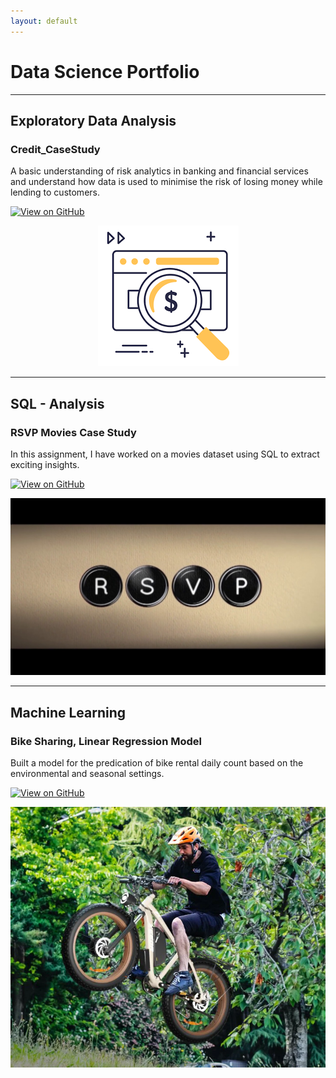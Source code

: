 ```yaml
---
layout: default
---
```


# Data Science Portfolio
---
## Exploratory Data Analysis

### Credit_CaseStudy
A basic understanding of risk analytics in banking and financial services and understand how data 
is used to minimise the risk of losing money while lending to customers.



[![View on GitHub](https://img.shields.io/badge/GitHub-View_on_GitHub-blue?logo=GitHub)](https://github.com/DhruvaHanda/Exploratory-DA-for-Credit-Case)
<center><img src="assets/img/Credit.png"/></center>

---
## SQL - Analysis

### RSVP Movies Case Study
In this assignment, I have worked on a movies dataset using SQL to extract exciting insights.

[![View on GitHub](https://img.shields.io/badge/GitHub-View_on_GitHub-blue?logo=GitHub)](https://github.com/DhruvaHanda/RSVP-SQL)
<center><img src="assets/img/RSVP.jpg"/></center>

---
## Machine Learning 

### Bike Sharing, Linear Regression Model
Built a model for the predication of bike rental daily count based on the environmental and seasonal settings.


[![View on GitHub](https://img.shields.io/badge/GitHub-View_on_GitHub-blue?logo=GitHub)](https://github.com/DhruvaHanda/Bike-Sharing)
<center><img src="assets/img/bike.webp"/></center>

